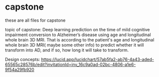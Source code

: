 # capstone
these are all files for capstone


topic of capstone: 
Deep learning prediction on the time of mild cognitive impairment conversion to Alzheimer’s disease using age and longitudinal whole brain 3D MRI. 
That is according to the patient's age and longitudinal whole brain 3D MRI( maybe some other info) to predict whether it will transform into AD, 
and if so, how long it will take to transform. 

Design concepts:
https://lucid.app/lucidchart/57ab5fa2-ab76-4a43-aded-65565c28576b/edit?invitationId=inv_16c9a0ad-02bc-4806-a1e6-9f54a29fb920

